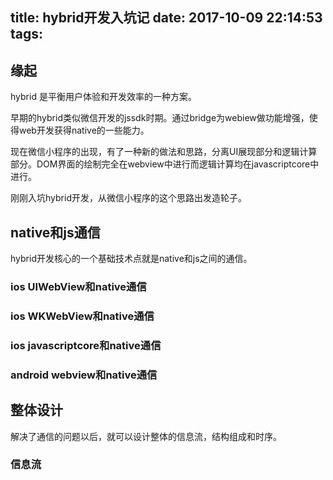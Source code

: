 title: hybrid开发入坑记
date: 2017-10-09 22:14:53
tags:
---

## 缘起


hybrid 是平衡用户体验和开发效率的一种方案。

早期的hybrid类似微信开发的jssdk时期。通过bridge为webiew做功能增强，使得web开发获得native的一些能力。

现在微信小程序的出现，有了一种新的做法和思路，分离UI展现部分和逻辑计算部分。DOM界面的绘制完全在webview中进行而逻辑计算均在javascriptcore中进行。


刚刚入坑hybrid开发，从微信小程序的这个思路出发造轮子。


## native和js通信


hybrid开发核心的一个基础技术点就是native和js之间的通信。

### ios UIWebView和native通信


### ios WKWebView和native通信


### ios javascriptcore和native通信


### android webview和native通信


## 整体设计


解决了通信的问题以后，就可以设计整体的信息流，结构组成和时序。

### 信息流


